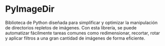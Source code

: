 # PyImageDir
Biblioteca de Python diseñada para simplificar y optimizar la manipulación de directorios repletos de imágenes. Con esta librería, se puede automatizar fácilmente tareas comunes como redimensionar, recortar, rotar y aplicar filtros a una gran cantidad de imágenes de forma eficiente.
